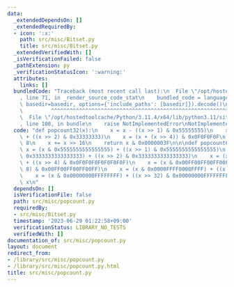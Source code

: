 ```yaml
---
data:
  _extendedDependsOn: []
  _extendedRequiredBy:
  - icon: ':x:'
    path: src/misc/Bitset.py
    title: src/misc/Bitset.py
  _extendedVerifiedWith: []
  _isVerificationFailed: false
  _pathExtension: py
  _verificationStatusIcon: ':warning:'
  attributes:
    links: []
  bundledCode: "Traceback (most recent call last):\n  File \"/opt/hostedtoolcache/Python/3.11.4/x64/lib/python3.11/site-packages/onlinejudge_verify/documentation/build.py\"\
    , line 71, in _render_source_code_stat\n    bundled_code = language.bundle(stat.path,\
    \ basedir=basedir, options={'include_paths': [basedir]}).decode()\n          \
    \         ^^^^^^^^^^^^^^^^^^^^^^^^^^^^^^^^^^^^^^^^^^^^^^^^^^^^^^^^^^^^^^^^^^^^^^^^^^^^^^^^^\n\
    \  File \"/opt/hostedtoolcache/Python/3.11.4/x64/lib/python3.11/site-packages/onlinejudge_verify/languages/python.py\"\
    , line 108, in bundle\n    raise NotImplementedError\nNotImplementedError\n"
  code: "def popcount32(x):\n    x = x - ((x >> 1) & 0x55555555)\n    x = (x & 0x33333333)\
    \ + ((x >> 2) & 0x33333333)\n    x = (x + (x >> 4)) & 0x0F0F0F0F\n    x += x >>\
    \ 8\n    x += x >> 16\n    return x & 0x0000003F\n\n\ndef popcount64(x):\n   \
    \ x = (x & 0x5555555555555555) + ((x >> 1) & 0x5555555555555555)\n    x = (x &\
    \ 0x3333333333333333) + ((x >> 2) & 0x3333333333333333)\n    x = (x & 0x0F0F0F0F0F0F0F0F)\
    \ + ((x >> 4) & 0x0F0F0F0F0F0F0F0F)\n    x = (x & 0x00FF00FF00FF00FF) + ((x >>\
    \ 8) & 0x00FF00FF00FF00FF)\n    x = (x & 0x0000FFFF0000FFFF) + ((x >> 16) & 0x0000FFFF0000FFFF)\n\
    \    x = (x & 0x00000000FFFFFFFF) + ((x >> 32) & 0x00000000FFFFFFFF)\n    return\
    \ x\n"
  dependsOn: []
  isVerificationFile: false
  path: src/misc/popcount.py
  requiredBy:
  - src/misc/Bitset.py
  timestamp: '2023-06-29 01:22:58+09:00'
  verificationStatus: LIBRARY_NO_TESTS
  verifiedWith: []
documentation_of: src/misc/popcount.py
layout: document
redirect_from:
- /library/src/misc/popcount.py
- /library/src/misc/popcount.py.html
title: src/misc/popcount.py
---
```

